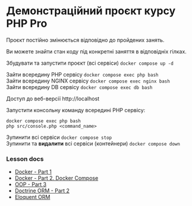 # Демонстраційний проєкт курсу PHP Pro 

Проєкт постійно змінюється відповідно до пройдених занять.

Ви можете знайти стан коду під конкретні заняття в відповідніх гілках.

Збудувати та запустити проєкт (всі сервіси) `docker compose up -d`

Зайти всередину PHP сервісу `docker compose exec php bash`<br>
Зайти всередину NGINX сервісу `docker compose exec nginx bash`<br>
Зайти всередину DB сервісу `docker compose exec db bash`

Доступ до веб-версії http://localhost

Запустити консольну команду всередині PHP сервісу:
```
docker compose exec php bash
php src/console.php <command_name>
```
Зупинити всі сервіси `docker compose stop`<br>
Зупинити та **видалити** всі сервіси (контейнери) `docker compose down`

### Lesson docs
* [Docker - Part 1](docs/docker_part_1.md)
* [Docker - Part 2. Docker Compose](docs/docker_part_2.md)
* [OOP - Part 3](docs/oop_part_3.md)
* [Doctrine ORM - Part 2](docs/doctrine_orm_part_2.md)
* [Eloquent ORM](docs/eloquent_orm.md)